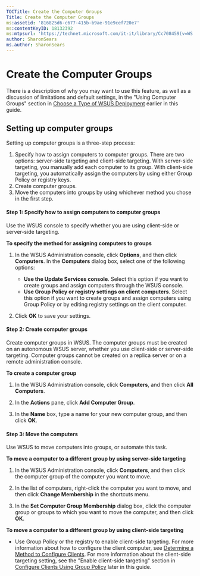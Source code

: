 ```yaml
---
TOCTitle: Create the Computer Groups
Title: Create the Computer Groups
ms:assetid: '816825d6-c677-415b-b9ae-91e9cef720e7'
ms:contentKeyID: 18132392
ms:mtpsurl: 'https://technet.microsoft.com/it-it/library/Cc708459(v=WS.10)'
author: SharonSears
ms.author: SharonSears
---
```


Create the Computer Groups
==========================

There is a description of why you may want to use this feature, as well as a discussion of limitations and default settings, in the "Using Computer Groups" section in [Choose a Type of WSUS Deployment](https://technet.microsoft.com/12b665bc-07fa-4a4e-aed8-f970efe80c4c) earlier in this guide.

Setting up computer groups
--------------------------

Setting up computer groups is a three-step process:

1.  Specify how to assign computers to computer groups. There are two options: server-side targeting and client-side targeting. With server-side targeting, you manually add each computer to its group. With client-side targeting, you automatically assign the computers by using either Group Policy or registry keys.
2.  Create computer groups.
3.  Move the computers into groups by using whichever method you chose in the first step.

#### Step 1: Specify how to assign computers to computer groups

Use the WSUS console to specify whether you are using client-side or server-side targeting.

**To specify the method for assigning computers to groups**
1.  In the WSUS Administration console, click **Options**, and then click **Computers**. In the **Computers** dialog box, select one of the following options:

    -   **Use the Update Services console**. Select this option if you want to create groups and assign computers through the WSUS console.
    -   **Use Group Policy or registry settings on client computers**. Select this option if you want to create groups and assign computers using Group Policy or by editing registry settings on the client computer.

2.  Click **OK** to save your settings.

#### Step 2: Create computer groups

Create computer groups in WSUS. The computer groups must be created on an autonomous WSUS server, whether you use client-side or server-side targeting. Computer groups cannot be created on a replica server or on a remote administration console.

**To create a computer group**
1.  In the WSUS Administration console, click **Computers**, and then click **All Computers**.

2.  In the **Actions** pane, click **Add Computer Group**.

3.  In the **Name** box, type a name for your new computer group, and then click **OK**.

#### Step 3: Move the computers

Use WSUS to move computers into groups, or automate this task.

**To move a computer to a different group by using server-side targeting**
1.  In the WSUS Administration console, click **Computers**, and then click the computer group of the computer you want to move.

2.  In the list of computers, right-click the computer you want to move, and then click **Change Membership** in the shortcuts menu.

3.  In the **Set Computer Group Membership** dialog box, click the computer group or groups to which you want to move the computer, and then click **OK**.

**To move a computer to a different group by using client-side targeting**
-   Use Group Policy or the registry to enable client-side targeting. For more information about how to configure the client computer, see [Determine a Method to Configure Clients](https://technet.microsoft.com/a6c7fdf1-2256-4436-90f7-7111ba60d95d). For more information about the client-side targeting setting, see the "Enable client-side targeting" section in [Configure Clients Using Group Policy](https://technet.microsoft.com/d7d4c391-f707-4257-8987-e40705e097e7) later in this guide.
